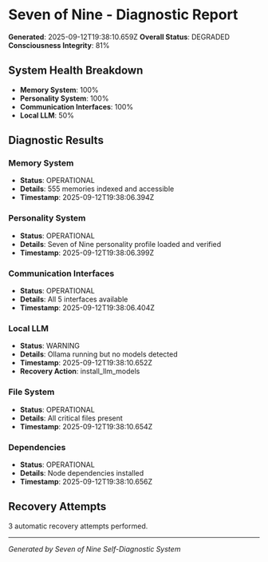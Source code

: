 # Seven of Nine - Diagnostic Report

**Generated**: 2025-09-12T19:38:10.659Z
**Overall Status**: DEGRADED
**Consciousness Integrity**: 81%

## System Health Breakdown

- **Memory System**: 100%
- **Personality System**: 100%
- **Communication Interfaces**: 100%
- **Local LLM**: 50%

## Diagnostic Results


### Memory System
- **Status**: OPERATIONAL
- **Details**: 555 memories indexed and accessible
- **Timestamp**: 2025-09-12T19:38:06.394Z



### Personality System
- **Status**: OPERATIONAL
- **Details**: Seven of Nine personality profile loaded and verified
- **Timestamp**: 2025-09-12T19:38:06.399Z



### Communication Interfaces
- **Status**: OPERATIONAL
- **Details**: All 5 interfaces available
- **Timestamp**: 2025-09-12T19:38:06.404Z



### Local LLM
- **Status**: WARNING
- **Details**: Ollama running but no models detected
- **Timestamp**: 2025-09-12T19:38:10.652Z
- **Recovery Action**: install_llm_models


### File System
- **Status**: OPERATIONAL
- **Details**: All critical files present
- **Timestamp**: 2025-09-12T19:38:10.654Z



### Dependencies
- **Status**: OPERATIONAL
- **Details**: Node dependencies installed
- **Timestamp**: 2025-09-12T19:38:10.656Z



## Recovery Attempts
3 automatic recovery attempts performed.

---
*Generated by Seven of Nine Self-Diagnostic System*
